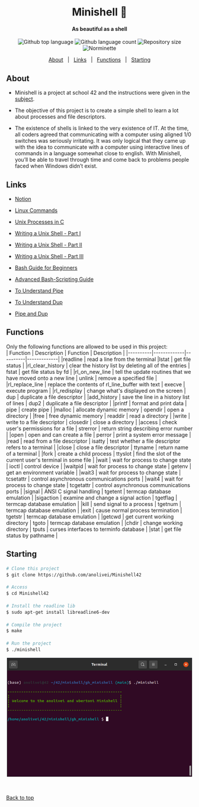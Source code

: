 <h1 align="center">Minishell 🐚</h1>
<h4 align="center">As beautiful as a shell </h4>

<p align="center">

 <img alt="Github top language" src="https://img.shields.io/github/languages/top/anolivei/Minishell42?color=3de069">

  <img alt="Github language count" src="https://img.shields.io/github/languages/count/anolivei/Minishell42?color=3de069">

  <img alt="Repository size" src="https://img.shields.io/github/repo-size/anolivei/Minishell42?color=3de069">

  <img alt="Norminette" src="https://github.com/anolivei/Minishell42/actions/workflows/norminette.yml/badge.svg?event=push">
</p>

<p align="center">
  <a href="#about">About</a> &#xa0; | &#xa0;
  <a href="#links">Links</a> &#xa0; | &#xa0;
  <a href="#functions">Functions</a> &#xa0; | &#xa0;
  <a href="#starting">Starting</a>
</p>


## About ##

- Minishell is a project at school 42 and the instructions were given in the [subject](https://github.com/anolivei/Minishell42/blob/main/subject.pdf).

- The objective of this project is to create a simple shell to learn a lot about processes and file descriptors.

- The existence of shells is linked to the very existence of IT. At the time, all coders agreed that communicating with a computer using aligned 1/0 switches was seriously irritating. It was only logical that they came up with the idea to communicate with
a computer using interactive lines of commands in a language somewhat close to english.
With Minishell, you’ll be able to travel through time and come back to problems people faced when Windows didn’t exist.

## Links ##

- [Notion](https://www.notion.so/Minishell-Materials-7bbd45a806e04395ab578ca3f805806c)

- [Linux Commands](https://www.rapidtables.com/code/linux/index.html)

- [Unix Processes in C](https://www.youtube.com/watch?v=cex9XrZCU14&list=PLfqABt5AS4FkW5mOn2Tn9ZZLLDwA3kZUY&index=1)

- [Writing a Unix Shell - Part I](https://indradhanush.github.io/blog/writing-a-unix-shell-part-1/)

- [Writing a Unix Shell - Part II](https://indradhanush.github.io/blog/writing-a-unix-shell-part-2/)

- [Writing a Unix Shell - Part III](https://indradhanush.github.io/blog/writing-a-unix-shell-part-3/)

- [Bash Guide for Beginners](https://tldp.org/LDP/Bash-Beginners-Guide/html/index.html)

- [Advanced Bash-Scripting Guide](https://tldp.org/LDP/abs/html/index.html)

- [To Understand Pipe](https://www.youtube.com/watch?v=uHH7nHkgZ4w)

- [To Understand Dup](https://www.youtube.com/watch?v=EqndHT606Tw)

- [Pipe and Dup](https://www.youtube.com/watch?v=fOaK6oRqhEo)


## Functions ##
Only the following functions are allowed to be used in this project:<br>
| Function | Description | Function | Description |
|----------|-------------|----------|-------------|
|readline | read a line from the terminal |lstat | get file status | 
|rl_clear_history | clear the history list by deleting all of the entries | fstat | get file status by fd |
|rl_on_new_line | tell the update routines that we have moved onto a new line | unlink | remove a specified file |
|rl_replace_line | replace the contents of rl_line_buffer with text | execve | execute program |
|rl_redisplay | change what's displayed on the screen | dup | duplicate a file descriptor |
|add_history | save the line in a history list of lines | dup2 | duplicate a file descriptor |
|printf | format and print data | pipe | create pipe |
|malloc | allocate dynamic memory | opendir | open a directory |
|free | free dynamic memory | readdir | read a directory |
|write | write to a file descriptor | closedir | close a directory |
|access | check user's permissions for a file | strerror | return string describing error number |
|open | open and can create a file | perror | print a system error message |
|read | read from a file descriptor | isatty | test whether a file descriptor refers to a terminal |
|close | close a file descriptor | ttyname | return name of a terminal |
|fork | create a child process | ttyslot | find the slot of the current user's terminal in some file |
|wait | wait for process to change state | ioctl | control device |
|waitpid | wait for process to change state | getenv | get an environment variable |
|wait3 | wait for process to change state | tcsetattr | control asynchronous communications ports |
|wait4 | wait for process to change state | tcgetattr | control asynchronous communications ports |
|signal | ANSI C signal handling | tgetent | termcap database emulation |
|sigaction | examine and change a signal action | tgetflag |  termcap database emulation |
|kill | send signal to a process | tgetnum |  termcap database emulation |
|exit | cause normal process termination | tgetstr | termcap database emulation |
|getcwd | get current working directory | tgoto | termcap database emulation |
|chdir | change working directory | tputs | curses interfaces to terminfo database |
|stat | get file status by pathname |

## Starting ##

```bash
# Clone this project
$ git clone https://github.com/anolivei/Minishell42

# Access
$ cd Minishell42

# Install the readline lib
$ sudo apt-get install libreadline6-dev

# Compile the project
$ make

# Run the project
$ ./minishell

```
<p align="center">
<img width="500px" src="./bighell.png?raw=true" />
</p>
&#xa0;

<a href="#top">Back to top</a>
